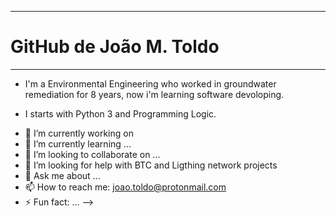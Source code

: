 
---
# GitHub de João M. Toldo
---

* I'm a Environmental Engineering who worked in groundwater remediation for 8 years, now i'm learning software devoloping.

* I starts with Python 3 and Programming Logic.

- 🔭 I’m currently working on 
- 🌱 I’m currently learning ...
- 👯 I’m looking to collaborate on ...
- 🤔 I’m looking for help with BTC and Ligthing network projects
- 💬 Ask me about ...
- 📫 How to reach me: joao.toldo@protonmail.com
- ⚡ Fun fact: ...
-->
